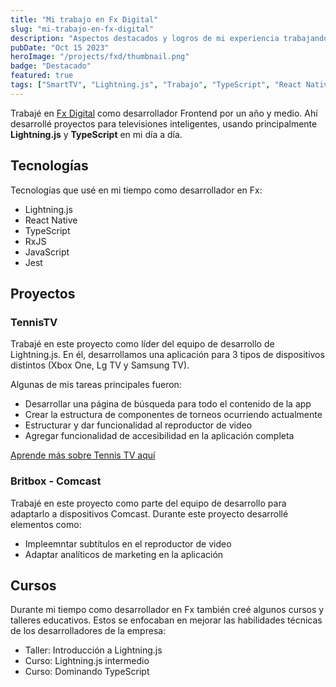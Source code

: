 ```yaml
---
title: "Mi trabajo en Fx Digital"
slug: "mi-trabajo-en-fx-digital"
description: "Aspectos destacados y logros de mi experiencia trabajando en Fx Digital"
pubDate: "Oct 15 2023"
heroImage: "/projects/fxd/thumbnail.png"
badge: "Destacado"
featured: true
tags: ["SmartTV", "Lightning.js", "Trabajo", "TypeScript", "React Native", "Jest"]
---
```


Trabajé en [Fx Digital](https://fxdigital.uk/) como desarrollador Frontend por un año y medio. Ahí desarrollé proyectos para televisiones inteligentes, usando principalmente **Lightning.js** y **TypeScript** en mi día a día.

## Tecnologías

Tecnologías que usé en mi tiempo como desarrollador en Fx:

- Lightning.js
- React Native
- TypeScript
- RxJS
- JavaScript
- Jest

## Proyectos

### TennisTV

Trabajé en este proyecto como líder del equipo de desarrollo de Lightning.js. En él, desarrollamos una aplicación para 3 tipos de dispositivos distintos (Xbox One, Lg TV y Samsung TV). 

Algunas de mis tareas principales fueron:
- Desarrollar una página de búsqueda para todo el contenido de la app
- Crear la estructura de componentes de torneos ocurriendo actualmente
- Estructurar y dar funcionalidad al reproductor de video
- Agregar funcionalidad de accesibilidad en la aplicación completa

[Aprende más sobre Tennis TV aquí](https://gb.lgappstv.com/main/tvapp/detail?appId=987048&catCode1=&moreYn=N&cateYn=N&orderType=0&headerName=&appRankCode=&sellrUsrNo=)

### Britbox - Comcast

Trabajé en este proyecto como parte del equipo de desarrollo para adaptarlo a dispositivos Comcast. Durante este proyecto desarrollé elementos como:

- Impleemntar subtítulos en el reproductor de video
- Adaptar analíticos de marketing en la aplicación

## Cursos

Durante mi tiempo como desarrollador en Fx también creé algunos cursos y talleres educativos. Estos se enfocaban en mejorar las habilidades técnicas de los desarrolladores de la empresa:

- Taller: Introducción a Lightning.js
- Curso: Lightning.js intermedio
- Curso: Dominando TypeScript